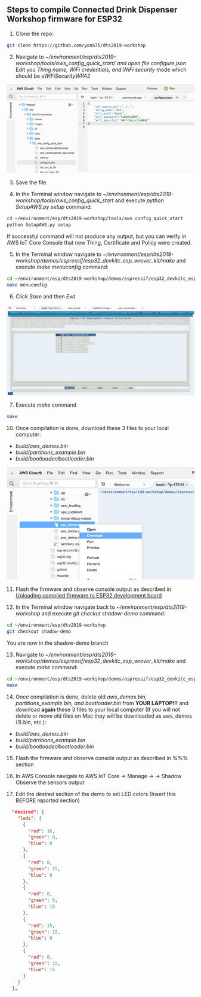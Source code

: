 ## Steps to compile Connected Drink Dispenser Workshop firmware for ESP32

1. Clone the repo:

```bash
git clone https://github.com/yona75/dts2019-workshop
```
2. Navigate to *~/environment/esp/dts2019-workshop/tools/aws_config_quick_start/ and open file configure.json*
Edit you *Thing name, WiFi credentials, and WiFi security* mode which should be *eWiFiSecurityWPA2*

![Edit configure.json](images/dts-configure-json.png)

3. Save the file

4. In the Terminal window navigate to *~/environment/esp/dts2019-workshop/tools/aws_config_quick_start* and execute *python SetupAWS.py setup* command:

```bash
cd ~/environment/esp/dts2019-workshop/tools/aws_config_quick_start 
python SetupAWS.py setup
```

If successful command will not produce any output, but you can verify in AWS IoT Core Console that new Thing, Certificate and Policy were created.

5. In the Terminal window navigate to *~/environment/esp/dts2019-workshop/demos/espressif/esp32_devkitc_esp_wrover_kit/make* and execute *make menuconfig* command:

```bash
cd ~/environment/esp/dts2019-workshop/demos/espressif/esp32_devkitc_esp_wrover_kit/make 
make menuconfig
```

6. Click *Save* and then *Exit*

![make menuconfig](images/cdd-make-menuconfig.png)

7. Execute *make* command

```bash
make
```

10. Once compilation is done, download these 3 files to your local computer:
- *build/aws_demos.bin*
- *build/partitions_example.bin*
- *build/bootloader/bootloader.bin*

![download bin files from Cloud9](images/cdd-download.png)

11. Flash the firmware and observe console output as described in [Uploading compiled firmware to ESP32 development board](./FlashingFW.md)

12. In the Terminal window navigate back to *~/environment/esp/dts2019-workshop* and execute *git checkut shadow-demo* command:

```bash
cd ~/environment/esp/dts2019-workshop 
git checkout shadow-demo
```

You are now in the shadow-demo branch

13. Navigate to *~/environment/esp/dts2019-workshop/demos/espressif/esp32_devkitc_esp_wrover_kit/make* and execute *make* command:

```bash
cd ~/environment/esp/dts2019-workshop/demos/espressif/esp32_devkitc_esp_wrover_kit/make 
make
```

14. Once compilation is done, delete old *aws_demos.bin, partitions_example.bin, and bootloader.bin* from **YOUR LAPTOP!!!** and download **again** these 3 files to your local computer (If you will not delete or move old files on Mac they will be downloaded as aws_demos (1).bin, etc.):

- *build/aws_demos.bin*
- *build/partitions_example.bin*
- *build/bootloader/bootloader.bin*

15. Flash the firmware and observe console output as described in %%% section

16. In AWS Console navigate to AWS IoT Core -> Manage -> <YOUR THING> -> Shadow
  Observe the sensors output
  
17. Edit the *desired* section of the demo to set LED colors (Insert this BEFORE *reported* section)
```json
  "desired": {
    "leds": [
      {
        "red": 16,
        "green": 0,
        "blue": 0
      },
      {
        "red": 0,
        "green": 15,
        "blue": 0
      },
      {
        "red": 0,
        "green": 0,
        "blue": 15
      },
      {
        "red": 15,
        "green": 15,
        "blue": 0
      },
      {
        "red": 0,
        "green": 15,
        "blue": 15
      }
    ]
  },
  ```

